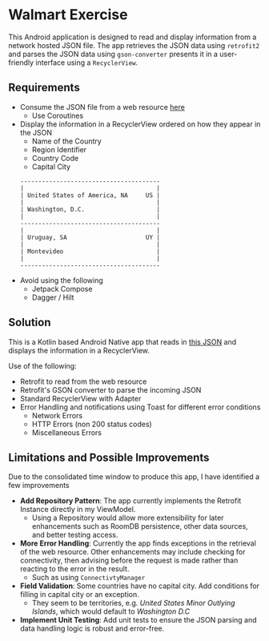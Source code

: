 # Walmart Exercise


This Android application is designed to read and display information from a network hosted JSON file. The app retrieves the JSON data using `retrofit2` and parses the JSON data using `gson-converter` presents it in a user-friendly interface using a `RecyclerView`.

## Requirements
- Consume the JSON file from a web resource [here](https://gist.githubusercontent.com/peymano-wmt/32dcb892b06648910ddd40406e37fdab/raw/db25946fd77c5873b0303b858e861ce724e0dcd0/countries.json)
    - Use Coroutines
- Display the information in a RecyclerView ordered on how they appear in the JSON
    - Name of the Country
    - Region Identifier
    - Country Code
    - Capital City
    ``` 
  --------------------------------------- 
  |                                     | 
  | United States of America, NA     US | 
  |                                     | 
  | Washington, D.C.                    | 
  |                                     | 
  --------------------------------------- 
  |                                     | 
  | Uruguay, SA                      UY | 
  |                                     | 
  | Montevideo                          | 
  |                                     |
  --------------------------------------- 
- Avoid using the following
    - Jetpack Compose
    - Dagger / Hilt

## Solution
This is a Kotlin based Android Native app that reads in [this JSON](https://gist.githubusercontent.com/peymano-wmt/32dcb892b06648910ddd40406e37fdab/raw/db25946fd77c5873b0303b858e861ce724e0dcd0/countries.json) and displays the information in a RecyclerView.

Use of the following:
- Retrofit to read from the web resource
- Retrofit's GSON converter to parse the incoming JSON
- Standard RecyclerView with Adapter
- Error Handling and notifications using Toast for different error conditions
  - Network Errors
  - HTTP Errors (non 200 status codes)
  - Miscellaneous Errors

## Limitations and Possible Improvements

Due to the consolidated time window to produce this app, I have identified a few improvements

- **Add Repository Pattern**: The app currently implements the Retrofit Instance directly in my ViewModel. 
  - Using a Repository would allow more extensibility for later enhancements such as RoomDB persistence, other data sources, and better testing access.
- **More Error Handling**: Currently the app finds exceptions in the retrieval of the web resource. Other enhancements may include checking for connectivity, then advising before the request is made rather than reacting to the error in the result.
  - Such as using `ConnectivtyManager`
- **Field Validation**: Some countries have no capital city. Add conditions for filling in capital city or an exception.
  - They seem to be territories, e.g. *United States Minor Outlying Islands*, which would default to *Washington D.C*  
- **Implement Unit Testing**: Add unit tests to ensure the JSON parsing and data handling logic is robust and error-free.